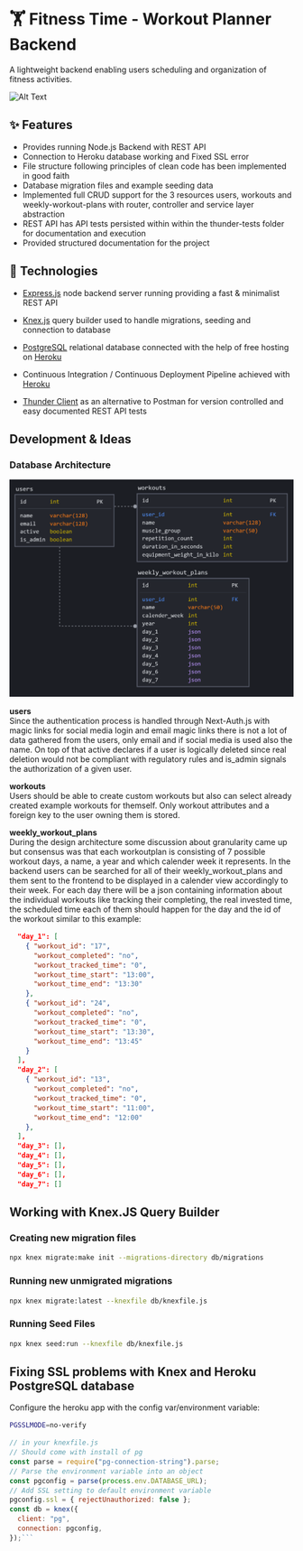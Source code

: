 # 🏋️ Fitness Time - Workout Planner Backend

A lightweight backend enabling users scheduling and organization of fitness activities.

![Alt Text](./assets/img/backend-code-and-route-preview.gif)

## ✨ Features

- Provides running Node.js Backend with REST API
- Connection to Heroku database working and Fixed SSL error
- File structure following principles of clean code has been implemented in good faith
- Database migration files and example seeding data
- Implemented full CRUD support for the 3 resources users, workouts and weekly-workout-plans with router, controller and service layer abstraction
- REST API has API tests persisted within within the thunder-tests folder for documentation and execution
- Provided structured documentation for the project

## 🤖 Technologies

- [Express.js](https://expressjs.com) node backend server running providing a fast & minimalist REST API

- [Knex.js](http://knexjs.org) query builder used to handle migrations, seeding and connection to database
- [PostgreSQL](https://www.postgresql.org) relational database connected with the help of free hosting on [Heroku](https://heroku.com)
- Continuous Integration / Continuous Deployment Pipeline achieved with [Heroku](https://heroku.com)
- [Thunder Client](https://www.thunderclient.io) as an alternative to Postman for version controlled and easy documented REST API tests

## Development & Ideas

### Database Architecture

![Alt Text](./assets/img/db_architecture_v2.png)

**users** <br>
Since the authentication process is handled through Next-Auth.js with magic links for social media login and email magic links there is not a lot of data gathered from the users, only email and if social media is used also the name. On top of that active declares if a user is logically deleted since real deletion would not be compliant with regulatory rules and is_admin signals the authorization of a given user.

**workouts** <br>
Users should be able to create custom workouts but also can select already created example workouts for themself. Only workout attributes and a foreign key to the user owning them is stored.

**weekly_workout_plans** <br>
During the design architecture some discussion about granularity came up but consensus was that each workoutplan is consisting of 7 possible workout days, a name, a year and which calender week it represents. In the backend users can be searched for all of their weekly_workout_plans and them sent to the frontend to be displayed in a calender view accordingly to their week. For each day there will be a json containing information about the individual workouts like tracking their completing, the real invested time, the scheduled time each of them should happen for the day and the id of the workout similar to this example:

```json
  "day_1": [
    { "workout_id": "17",
      "workout_completed": "no",
      "workout_tracked_time": "0",
      "workout_time_start": "13:00",
      "workout_time_end": "13:30"
    },
    { "workout_id": "24",
      "workout_completed": "no",
      "workout_tracked_time": "0",
      "workout_time_start": "13:30",
      "workout_time_end": "13:45"
    }
  ],
  "day_2": [
    { "workout_id": "13",
      "workout_completed": "no",
      "workout_tracked_time": "0",
      "workout_time_start": "11:00",
      "workout_time_end": "12:00"
    },
  ],
  "day_3": [],
  "day_4": [],
  "day_5": [],
  "day_6": [],
  "day_7": []
```

## Working with Knex.JS Query Builder

### Creating new migration files

```bash
npx knex migrate:make init --migrations-directory db/migrations
```

### Running new unmigrated migrations

```bash
npx knex migrate:latest --knexfile db/knexfile.js
```

### Running Seed Files

```bash
npx knex seed:run --knexfile db/knexfile.js
```

## Fixing SSL problems with Knex and Heroku PostgreSQL database

Configure the heroku app with the config var/environment variable:

```bash
PGSSLMODE=no-verify
```

````javascript
// in your knexfile.js
// Should come with install of pg
const parse = require("pg-connection-string").parse;
// Parse the environment variable into an object
const pgconfig = parse(process.env.DATABASE_URL);
// Add SSL setting to default environment variable
pgconfig.ssl = { rejectUnauthorized: false };
const db = knex({
  client: "pg",
  connection: pgconfig,
});```
````
